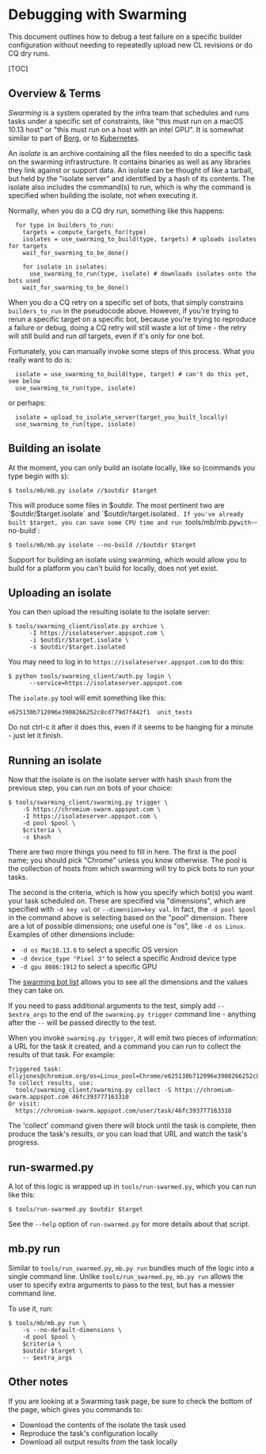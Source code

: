 # Debugging with Swarming

This document outlines how to debug a test failure on a specific builder
configuration without needing to repeatedly upload new CL revisions or do CQ dry
runs.

[TOC]

## Overview & Terms

*Swarming* is a system operated by the infra team that schedules and runs tasks
under a specific set of constraints, like "this must run on a macOS 10.13 host"
or "this must run on a host with an intel GPU". It is somewhat similar to part
of [Borg], or to [Kubernetes].

An *isolate* is an archive containing all the files needed to do a specific task
on the swarming infrastructure. It contains binaries as well as any libraries
they link against or support data. An isolate can be thought of like a tarball,
but held by the "isolate server" and identified by a hash of its contents. The
isolate also includes the command(s) to run, which is why the command is
specified when building the isolate, not when executing it.

Normally, when you do a CQ dry run, something like this happens:

```
  for type in builders_to_run:
    targets = compute_targets_for(type)
    isolates = use_swarming_to_build(type, targets) # uploads isolates for targets
    wait_for_swarming_to_be_done()

    for isolate in isolates:
      use_swarming_to_run(type, isolate) # downloads isolates onto the bots used
    wait_for_swarming_to_be_done()
```

When you do a CQ retry on a specific set of bots, that simply constrains
`builders_to_run` in the pseudocode above. However, if you're trying to rerun a
specific target on a specific bot, because you're trying to reproduce a failure
or debug, doing a CQ retry will still waste a lot of time - the retry will still
build and run *all* targets, even if it's only for one bot.

Fortunately, you can manually invoke some steps of this process. What you really
want to do is:

```
  isolate = use_swarming_to_build(type, target) # can't do this yet, see below
  use_swarming_to_run(type, isolate)
```

or perhaps:

```
  isolate = upload_to_isolate_server(target_you_built_locally)
  use_swarming_to_run(type, isolate)
```

## Building an isolate

At the moment, you can only build an isolate locally, like so (commands you type
begin with `$`):

```
$ tools/mb/mb.py isolate //$outdir $target
```

This will produce some files in $outdir. The most pertinent two are
`$outdir/$target.isolate` and `$outdir/target.isolated`. If you've already built
$target, you can save some CPU time and run `tools/mb/mb.py` with `--no-build`:

```
$ tools/mb/mb.py isolate --no-build //$outdir $target
```

Support for building an isolate using swarming, which would allow you to build
for a platform you can't build for locally, does not yet exist.

## Uploading an isolate

You can then upload the resulting isolate to the isolate server:

```
$ tools/swarming_client/isolate.py archive \
      -I https://isolateserver.appspot.com \
      -i $outdir/$target.isolate \
      -s $outdir/$target.isolated
```

You may need to log in to `https://isolateserver.appspot.com` to do this:

```
$ python tools/swarming_client/auth.py login \
      --service=https://isolateserver.appspot.com
```

The `isolate.py` tool will emit something like this:

```
e625130b712096e3908266252c8cd779d7f442f1  unit_tests
```

Do not ctrl-c it after it does this, even if it seems to be hanging for a
minute - just let it finish.

## Running an isolate

Now that the isolate is on the isolate server with hash `$hash` from the
previous step, you can run on bots of your choice:

```
$ tools/swarming_client/swarming.py trigger \
    -S https://chromium-swarm.appspot.com \
    -I https://isolateserver.appspot.com \
    -d pool $pool \
    $criteria \
    -s $hash
```

There are two more things you need to fill in here. The first is the pool name;
you should pick "Chrome" unless you know otherwise. The pool is the collection
of hosts from which swarming will try to pick bots to run your tasks.

The second is the criteria, which is how you specify which bot(s) you want your
task scheduled on. These are specified via "dimensions", which are specified
with `-d key val` or `--dimension=key val`. In fact, the `-d pool $pool` in the
command above is selecting based on the "pool" dimension. There are a lot of
possible dimensions; one useful one is "os", like `-d os Linux`. Examples of
other dimensions include:

* `-d os Mac10.13.6` to select a specific OS version
* `-d device_type "Pixel 3"` to select a specific Android device type
* `-d gpu 8086:1912` to select a specific GPU

The [swarming bot list] allows you to see all the dimensions and the values they
can take on.

If you need to pass additional arguments to the test, simply add
`-- $extra_args` to the end of the `swarming.py trigger` command line - anything
after the `--` will be passed directly to the test.

When you invoke `swarming.py trigger`, it will emit two pieces of information: a
URL for the task it created, and a command you can run to collect the results of
that task. For example:

```
Triggered task: ellyjones@chromium.org/os=Linux_pool=Chrome/e625130b712096e3908266252c8cd779d7f442f1
To collect results, use:
  tools/swarming_client/swarming.py collect -S https://chromium-swarm.appspot.com 46fc393777163310
Or visit:
  https://chromium-swarm.appspot.com/user/task/46fc393777163310
```

The 'collect' command given there will block until the task is complete, then
produce the task's results, or you can load that URL and watch the task's
progress.

## run-swarmed.py

A lot of this logic is wrapped up in `tools/run-swarmed.py`, which you can run
like this:

```
$ tools/run-swarmed.py $outdir $target
```

See the `--help` option of `run-swarmed.py` for more details about that script.

## mb.py run

Similar to `tools/run_swarmed.py`, `mb.py run` bundles much of the logic into a
single command line. Unlike `tools/run_swarmed.py`, `mb.py run` allows the user
to specify extra arguments to pass to the test, but has a messier command line.

To use it, run:
```
$ tools/mb/mb.py run \
    -s --no-default-dimensions \
    -d pool $pool \
    $criteria \
    $outdir $target \
    -- $extra_args
```

## Other notes

If you are looking at a Swarming task page, be sure to check the bottom of the
page, which gives you commands to:

* Download the contents of the isolate the task used
* Reproduce the task's configuration locally
* Download all output results from the task locally

[borg]: https://ai.google/research/pubs/pub43438
[kubernetes]: https://kubernetes.io/
[swarming bot list]: https://chromium-swarm.appspot.com/botlist
